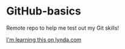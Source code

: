 # GitHub-basics
Remote repo to help me test out my Git skills!

[I'm learning this on lynda.com](http://lyna.com)
